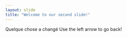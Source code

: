 ```yaml
---
layout: slide
title: "Welcome to our second slide!"
---
```

Quelque chose a changé
Use the left arrow to go back!
